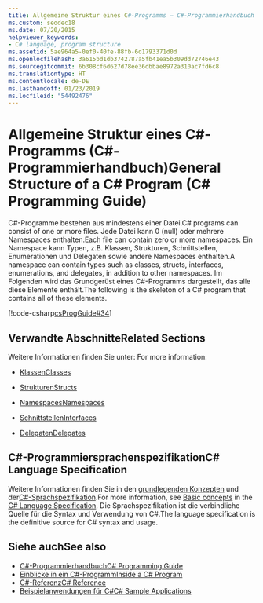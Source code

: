 ```yaml
---
title: Allgemeine Struktur eines C#-Programms – C#-Programmierhandbuch
ms.custom: seodec18
ms.date: 07/20/2015
helpviewer_keywords:
- C# language, program structure
ms.assetid: 5ae964a5-0ef0-40fe-88fb-6d1793371d0d
ms.openlocfilehash: 3a615bd1db3742787a5fb41ea5b309dd72746e43
ms.sourcegitcommit: 6b308cf6d627d78ee36dbbae8972a310ac7fd6c8
ms.translationtype: HT
ms.contentlocale: de-DE
ms.lasthandoff: 01/23/2019
ms.locfileid: "54492476"
---
```

# <a name="general-structure-of-a-c-program-c-programming-guide"></a><span data-ttu-id="7ee57-102">Allgemeine Struktur eines C#-Programms (C#-Programmierhandbuch)</span><span class="sxs-lookup"><span data-stu-id="7ee57-102">General Structure of a C# Program (C# Programming Guide)</span></span>
<span data-ttu-id="7ee57-103">C#-Programme bestehen aus mindestens einer Datei.</span><span class="sxs-lookup"><span data-stu-id="7ee57-103">C# programs can consist of one or more files.</span></span> <span data-ttu-id="7ee57-104">Jede Datei kann 0 (null) oder mehrere Namespaces enthalten.</span><span class="sxs-lookup"><span data-stu-id="7ee57-104">Each file can contain zero or more namespaces.</span></span> <span data-ttu-id="7ee57-105">Ein Namespace kann Typen, z.B. Klassen, Strukturen, Schnittstellen, Enumerationen und Delegaten sowie andere Namespaces enthalten.</span><span class="sxs-lookup"><span data-stu-id="7ee57-105">A namespace can contain types such as classes, structs, interfaces, enumerations, and delegates, in addition to other namespaces.</span></span> <span data-ttu-id="7ee57-106">Im Folgenden wird das Grundgerüst eines C#-Programms dargestellt, das alle diese Elemente enthält.</span><span class="sxs-lookup"><span data-stu-id="7ee57-106">The following is the skeleton of a C# program that contains all of these elements.</span></span>  
  
 [!code-csharp[csProgGuide#34](../../../csharp/programming-guide/inside-a-program/codesnippet/CSharp/general-structure-of-a-csharp-program_1.cs)]  
  
## <a name="related-sections"></a><span data-ttu-id="7ee57-107">Verwandte Abschnitte</span><span class="sxs-lookup"><span data-stu-id="7ee57-107">Related Sections</span></span>  
 <span data-ttu-id="7ee57-108">Weitere Informationen finden Sie unter: </span><span class="sxs-lookup"><span data-stu-id="7ee57-108">For more information:</span></span>  
  
-   [<span data-ttu-id="7ee57-109">Klassen</span><span class="sxs-lookup"><span data-stu-id="7ee57-109">Classes</span></span>](../../../csharp/programming-guide/classes-and-structs/classes.md)  
  
-   [<span data-ttu-id="7ee57-110">Strukturen</span><span class="sxs-lookup"><span data-stu-id="7ee57-110">Structs</span></span>](../../../csharp/programming-guide/classes-and-structs/structs.md)  
  
-   [<span data-ttu-id="7ee57-111">Namespaces</span><span class="sxs-lookup"><span data-stu-id="7ee57-111">Namespaces</span></span>](../../../csharp/programming-guide/namespaces/index.md)  
  
-   [<span data-ttu-id="7ee57-112">Schnittstellen</span><span class="sxs-lookup"><span data-stu-id="7ee57-112">Interfaces</span></span>](../../../csharp/programming-guide/interfaces/index.md)  
  
-   [<span data-ttu-id="7ee57-113">Delegaten</span><span class="sxs-lookup"><span data-stu-id="7ee57-113">Delegates</span></span>](../../../csharp/programming-guide/delegates/index.md)  
  
## <a name="c-language-specification"></a><span data-ttu-id="7ee57-114">C#-Programmiersprachenspezifikation</span><span class="sxs-lookup"><span data-stu-id="7ee57-114">C# Language Specification</span></span>  

<span data-ttu-id="7ee57-115">Weitere Informationen finden Sie in den [grundlegenden Konzepten](~/_csharplang/spec/basic-concepts.md) und der[C#-Sprachspezifikation](../../language-reference/language-specification/index.md).</span><span class="sxs-lookup"><span data-stu-id="7ee57-115">For more information, see [Basic concepts](~/_csharplang/spec/basic-concepts.md) in the [C# Language Specification](../../language-reference/language-specification/index.md).</span></span> <span data-ttu-id="7ee57-116">Die Sprachspezifikation ist die verbindliche Quelle für die Syntax und Verwendung von C#.</span><span class="sxs-lookup"><span data-stu-id="7ee57-116">The language specification is the definitive source for C# syntax and usage.</span></span>
  
## <a name="see-also"></a><span data-ttu-id="7ee57-117">Siehe auch</span><span class="sxs-lookup"><span data-stu-id="7ee57-117">See also</span></span>

- [<span data-ttu-id="7ee57-118">C#-Programmierhandbuch</span><span class="sxs-lookup"><span data-stu-id="7ee57-118">C# Programming Guide</span></span>](../../../csharp/programming-guide/index.md)
- [<span data-ttu-id="7ee57-119">Einblicke in ein C#-Programm</span><span class="sxs-lookup"><span data-stu-id="7ee57-119">Inside a C# Program</span></span>](../../../csharp/programming-guide/inside-a-program/index.md)
- [<span data-ttu-id="7ee57-120">C#-Referenz</span><span class="sxs-lookup"><span data-stu-id="7ee57-120">C# Reference</span></span>](../../../csharp/language-reference/index.md)
- [<span data-ttu-id="7ee57-121">Beispielanwendungen für C#</span><span class="sxs-lookup"><span data-stu-id="7ee57-121">C# Sample Applications</span></span>](https://msdn.microsoft.com/library/9a9d7aaa-51d3-4224-b564-95409b0f3e15)
